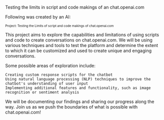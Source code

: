 Testing the limits in script and code makings of an chat.openai.com

Following was created by an AI:

<font size="1">Project: Testing the Limits of script and code makings of chat.openai.com </font>

This project aims to explore the capabilities and limitations of using scripts and code to create conversations on chat.openai.com. We will be using various techniques and tools to test the platform and determine the extent to which it can be customized and used to create unique and engaging conversations.

Some possible areas of exploration include:

    Creating custom response scripts for the chatbot
    Using natural language processing (NLP) techniques to improve the chatbot's understanding of user input
    Implementing additional features and functionality, such as image recognition or sentiment analysis

We will be documenting our findings and sharing our progress along the way. Join us as we push the boundaries of what is possible with chat.openai.com!